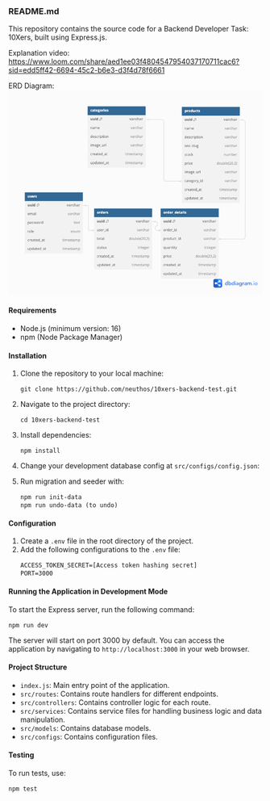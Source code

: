 ### README.md

This repository contains the source code for a Backend Developer Task: 10Xers, built using Express.js.

Explanation video: https://www.loom.com/share/aed1ee03f4804547954037170711cac6?sid=edd5ff42-6694-45c2-b6e3-d3f4d78f6661

ERD Diagram:
![Alt text](https://github.com/neuthos/10xers-backend-test/blob/master/erd.png?raw=true)

#### Requirements

- Node.js (minimum version: 16)
- npm (Node Package Manager)

#### Installation

1. Clone the repository to your local machine:

   ```
   git clone https://github.com/neuthos/10xers-backend-test.git
   ```

2. Navigate to the project directory:

   ```
   cd 10xers-backend-test
   ```

3. Install dependencies:

   ```
   npm install
   ```

4. Change your development database config at `src/configs/config.json`:

5. Run migration and seeder with:

   ```
   npm run init-data
   npm run undo-data (to undo)
   ```

#### Configuration

1. Create a `.env` file in the root directory of the project.
2. Add the following configurations to the `.env` file:
   ```
   ACCESS_TOKEN_SECRET=[Access token hashing secret]
   PORT=3000
   ```

#### Running the Application in Development Mode

To start the Express server, run the following command:

```
npm run dev
```

The server will start on port 3000 by default. You can access the application by navigating to `http://localhost:3000` in your web browser.

#### Project Structure

- `index.js`: Main entry point of the application.
- `src/routes`: Contains route handlers for different endpoints.
- `src/controllers`: Contains controller logic for each route.
- `src/services`: Contains service files for handling business logic and data manipulation.
- `src/models`: Contains database models.
- `src/configs`: Contains configuration files.

#### Testing

To run tests, use:

```
npm test
```
